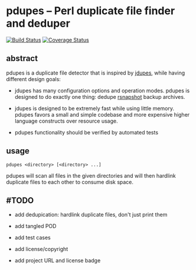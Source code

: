 pdupes – Perl duplicate file finder and deduper
===============================================

[![Build Status](https://travis-ci.org/mmitch/pdupes.svg?branch=master)](https://travis-ci.org/mmitch/pdupes)
[![Coverage Status](https://codecov.io/github/mmitch/pdupes/coverage.svg?branch=master)](https://codecov.io/github/mmitch/pdupes?branch=master)

abstract
--------

pdupes is a duplicate file detector that is inspired by
[jdupes](https://github.com/jbruchon/jdupes), while having
different design goals:

* jdupes has many configuration options and operation modes.
  pdupes is designed to do exactly one thing: dedupe
  [rsnapshot](http://rsnapshot.org/) backup archives.

* jdupes is designed to be extremely fast while using little memory.
  pdupes favors a small and simple codebase and more expensive higher
  language constructs over resource usage.

* pdupes functionality should be verified by automated tests


usage
-----

`pdupes <directory> [<directory> ...]`

pdupes will scan all files in the given directories and will then
hardlink duplicate files to each other to consume disk space.


#TODO
-----

* add dedupication: hardlink duplicate files, don't just print them

* add tangled POD

* add test cases

* add license/copyright

* add project URL and license badge
